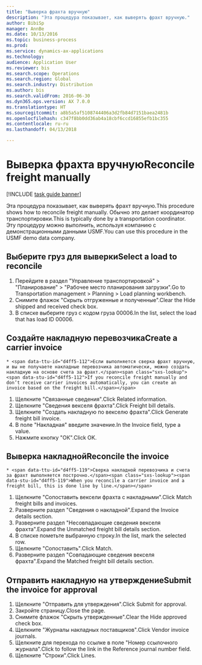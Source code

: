 ```yaml
--- 
title: "Выверка фрахта вручную"
description: "Эта процедура показывает, как выверять фрахт вручную."
author: BibiSp
manager: AnnBe
ms.date: 10/13/2016
ms.topic: business-process
ms.prod: 
ms.service: dynamics-ax-applications
ms.technology: 
audience: Application User
ms.reviewer: bis
ms.search.scope: Operations
ms.search.region: Global
ms.search.industry: Distribution
ms.author: bis
ms.search.validFrom: 2016-06-30
ms.dyn365.ops.version: AX 7.0.0
ms.translationtype: HT
ms.sourcegitcommit: a8b5a5af5108744406a3d2fb84d7151baea2481b
ms.openlocfilehash: c347f8bb0dd36ab4a18cbf6ccd16855efb1bc355
ms.contentlocale: ru-ru
ms.lasthandoff: 04/13/2018

---
```

# <a name="reconcile-freight-manually"></a><span data-ttu-id="d4ff5-103">Выверка фрахта вручную</span><span class="sxs-lookup"><span data-stu-id="d4ff5-103">Reconcile freight manually</span></span>

[!INCLUDE [task guide banner](../../includes/task-guide-banner.md)]

<span data-ttu-id="d4ff5-104">Эта процедура показывает, как выверять фрахт вручную.</span><span class="sxs-lookup"><span data-stu-id="d4ff5-104">This procedure shows how to reconcile freight manually.</span></span> <span data-ttu-id="d4ff5-105">Обычно это делает координатор транспортировки.</span><span class="sxs-lookup"><span data-stu-id="d4ff5-105">This is typically done by a transportation coordinator.</span></span> <span data-ttu-id="d4ff5-106">Эту процедуру можно выполнить, используя компанию с демонстрационными данными USMF.</span><span class="sxs-lookup"><span data-stu-id="d4ff5-106">You can use this procedure in the USMF demo data company.</span></span>


## <a name="select-a-load-to-reconcile"></a><span data-ttu-id="d4ff5-107">Выберите груз для выверки</span><span class="sxs-lookup"><span data-stu-id="d4ff5-107">Select a load to reconcile</span></span>
1. <span data-ttu-id="d4ff5-108">Перейдите в раздел "Управление транспортировкой" > "Планирование" > "Рабочее место планирования загрузки".</span><span class="sxs-lookup"><span data-stu-id="d4ff5-108">Go to Transportation management > Planning > Load planning workbench.</span></span>
2. <span data-ttu-id="d4ff5-109">Снимите флажок "Скрыть отгруженные и полученные".</span><span class="sxs-lookup"><span data-stu-id="d4ff5-109">Clear the Hide shipped and received check box.</span></span> 
3. <span data-ttu-id="d4ff5-110">В списке выберите груз с кодом груза 00006.</span><span class="sxs-lookup"><span data-stu-id="d4ff5-110">In the list, select the load that has load ID 00006.</span></span>

## <a name="create-a-carrier-invoice"></a><span data-ttu-id="d4ff5-111">Создайте накладную перевозчика</span><span class="sxs-lookup"><span data-stu-id="d4ff5-111">Create a carrier invoice</span></span>
    * <span data-ttu-id="d4ff5-112">Если выполняется сверка фрахт вручную, и вы не получаете накладные перевозчика автоматически, можно создать накладную на основе счета за фрахт.</span><span class="sxs-lookup"><span data-stu-id="d4ff5-112">If you reconcile freight manually and don’t receive carrier invoices automatically, you can create an invoice based on the freight bill.</span></span>  
1. <span data-ttu-id="d4ff5-113">Щелкните "Связанные сведения".</span><span class="sxs-lookup"><span data-stu-id="d4ff5-113">Click Related information.</span></span>
2. <span data-ttu-id="d4ff5-114">Щелкните "Сведения векселя фрахта".</span><span class="sxs-lookup"><span data-stu-id="d4ff5-114">Click Freight bill details.</span></span>
3. <span data-ttu-id="d4ff5-115">Щелкните "Создать накладную по векселю фрахта".</span><span class="sxs-lookup"><span data-stu-id="d4ff5-115">Click Generate freight bill invoice.</span></span>
4. <span data-ttu-id="d4ff5-116">В поле "Накладная" введите значение.</span><span class="sxs-lookup"><span data-stu-id="d4ff5-116">In the Invoice field, type a value.</span></span>
5. <span data-ttu-id="d4ff5-117">Нажмите кнопку "OК".</span><span class="sxs-lookup"><span data-stu-id="d4ff5-117">Click OK.</span></span>

## <a name="reconcile-the-invoice"></a><span data-ttu-id="d4ff5-118">Выверка накладной</span><span class="sxs-lookup"><span data-stu-id="d4ff5-118">Reconcile the invoice</span></span>
    * <span data-ttu-id="d4ff5-119">Сверка накладной перевозчика и счета за фрахт выполняется построчно.</span><span class="sxs-lookup"><span data-stu-id="d4ff5-119">When you reconcile a carrier invoice and a freight bill, this is done line by line.</span></span>  
1. <span data-ttu-id="d4ff5-120">Щелкните "Сопоставить вексели фрахта с накладными".</span><span class="sxs-lookup"><span data-stu-id="d4ff5-120">Click Match freight bills and invoices.</span></span>
2. <span data-ttu-id="d4ff5-121">Разверните раздел "Сведения о накладной".</span><span class="sxs-lookup"><span data-stu-id="d4ff5-121">Expand the Invoice details section.</span></span>
3. <span data-ttu-id="d4ff5-122">Разверните раздел "Несовпадающие сведения векселя фрахта".</span><span class="sxs-lookup"><span data-stu-id="d4ff5-122">Expand the Unmatched freight bill details section.</span></span>
4. <span data-ttu-id="d4ff5-123">В списке пометьте выбранную строку.</span><span class="sxs-lookup"><span data-stu-id="d4ff5-123">In the list, mark the selected row.</span></span>
5. <span data-ttu-id="d4ff5-124">Щелкните "Сопоставить".</span><span class="sxs-lookup"><span data-stu-id="d4ff5-124">Click Match.</span></span>
6. <span data-ttu-id="d4ff5-125">Разверните раздел "Совпадающие сведения векселя фрахта".</span><span class="sxs-lookup"><span data-stu-id="d4ff5-125">Expand the Matched freight bill details section.</span></span>

## <a name="submit-the-invoice-for-approval"></a><span data-ttu-id="d4ff5-126">Отправить накладную на утверждение</span><span class="sxs-lookup"><span data-stu-id="d4ff5-126">Submit the invoice for approval</span></span>
1. <span data-ttu-id="d4ff5-127">Щелкните "Отправить для утверждения".</span><span class="sxs-lookup"><span data-stu-id="d4ff5-127">Click Submit for approval.</span></span>
2. <span data-ttu-id="d4ff5-128">Закройте страницу.</span><span class="sxs-lookup"><span data-stu-id="d4ff5-128">Close the page.</span></span>
3. <span data-ttu-id="d4ff5-129">Снимите флажок "Скрыть утвержденные".</span><span class="sxs-lookup"><span data-stu-id="d4ff5-129">Clear the Hide approved check box.</span></span> 
4. <span data-ttu-id="d4ff5-130">Щелкните "Журналы накладных поставщиков".</span><span class="sxs-lookup"><span data-stu-id="d4ff5-130">Click Vendor invoice journals.</span></span>
5. <span data-ttu-id="d4ff5-131">Щелкните для перехода по ссылке в поле "Номер ссылочного журнала".</span><span class="sxs-lookup"><span data-stu-id="d4ff5-131">Click to follow the link in the Reference journal number field.</span></span>
6. <span data-ttu-id="d4ff5-132">Щелкните "Строки".</span><span class="sxs-lookup"><span data-stu-id="d4ff5-132">Click Lines.</span></span>


